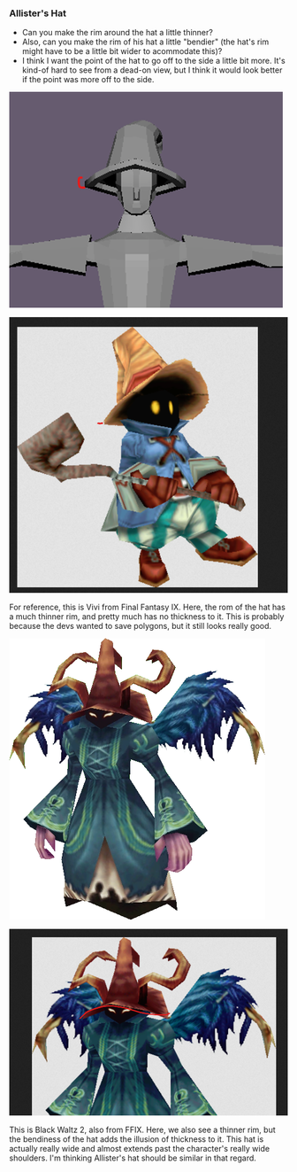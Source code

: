 
### Allister's Hat

- Can you make the rim around the hat a little thinner?
- Also, can you make the rim of his hat a little "bendier" (the hat's rim might have to be a little bit wider to acommodate this)?
- I think I want the point of the hat to go off to the side a little bit more. It's kind-of hard to see from a dead-on view, but I think it would look better if the point was more off to the side.

![](<../../../../_Meta/Attachments/Pasted image 20250530153103.png>)

![](<../../../../_Meta/Attachments/Pasted image 20250530153229.png>)

For reference, this is Vivi from Final Fantasy IX. Here, the rom of the hat has a much thinner rim, and pretty much has no thickness to it. This is probably because the devs wanted to save polygons, but it still looks really good.

![](<../../../../_Meta/Attachments/Black_Waltz_2-FFIX.PNG.webp>)

![](<../../../../_Meta/Attachments/Pasted image 20250530154229.png>)

This is Black Waltz 2, also from FFIX. Here, we also see a thinner rim, but the bendiness of the hat adds the illusion of thickness to it. This hat is actually really wide and almost extends past the character's really wide shoulders. I'm thinking Allister's hat should be similar in that regard.

